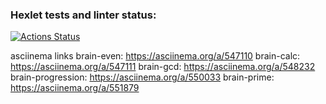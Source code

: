 ### Hexlet tests and linter status:

[![Actions Status](https://github.com/Vihaes/frontend-project-44/workflows/hexlet-check/badge.svg)](https://github.com/Vihaes/frontend-project-44/actions)

asciinema links
brain-even: https://asciinema.org/a/547110
brain-calc: https://asciinema.org/a/547111
brain-gcd: https://asciinema.org/a/548232
brain-progression: https://asciinema.org/a/550033
brain-prime: https://asciinema.org/a/551879

